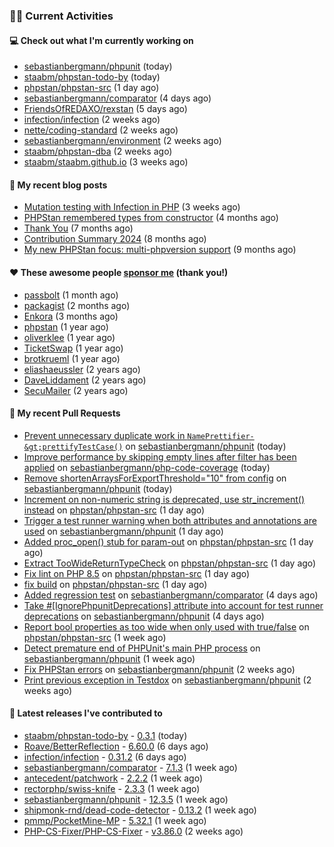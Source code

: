 ### 👨‍💻 Current Activities


#### 💻 Check out what I'm currently working on

- [sebastianbergmann/phpunit](https://github.com/sebastianbergmann/phpunit) (today)
- [staabm/phpstan-todo-by](https://github.com/staabm/phpstan-todo-by) (today)
- [phpstan/phpstan-src](https://github.com/phpstan/phpstan-src) (1 day ago)
- [sebastianbergmann/comparator](https://github.com/sebastianbergmann/comparator) (4 days ago)
- [FriendsOfREDAXO/rexstan](https://github.com/FriendsOfREDAXO/rexstan) (5 days ago)
- [infection/infection](https://github.com/infection/infection) (2 weeks ago)
- [nette/coding-standard](https://github.com/nette/coding-standard) (2 weeks ago)
- [sebastianbergmann/environment](https://github.com/sebastianbergmann/environment) (2 weeks ago)
- [staabm/phpstan-dba](https://github.com/staabm/phpstan-dba) (2 weeks ago)
- [staabm/staabm.github.io](https://github.com/staabm/staabm.github.io) (3 weeks ago)


#### 📜 My recent blog posts

- [Mutation testing with Infection in PHP](https://staabm.github.io/2025/08/01/infection-php-mutation-testing.html) (3 weeks ago)
- [PHPStan remembered types from constructor](https://staabm.github.io/2025/04/15/phpstan-remember-constructor-types.html) (4 months ago)
- [Thank You](https://staabm.github.io/2025/01/24/thank-you.html) (7 months ago)
- [Contribution Summary 2024](https://staabm.github.io/2024/12/11/contribution-summary-2024.html) (8 months ago)
- [My new PHPStan focus: multi-phpversion support](https://staabm.github.io/2024/11/28/phpstan-php-version-in-scope.html) (9 months ago)


#### ❤️ These awesome people [sponsor me](https://github.com/sponsors/staabm) (thank you!)

- [passbolt](https://github.com/passbolt) (1 month ago)
- [packagist](https://github.com/packagist) (2 months ago)
- [Enkora](https://github.com/Enkora) (3 months ago)
- [phpstan](https://github.com/phpstan) (1 year ago)
- [oliverklee](https://github.com/oliverklee) (1 year ago)
- [TicketSwap](https://github.com/TicketSwap) (1 year ago)
- [brotkrueml](https://github.com/brotkrueml) (1 year ago)
- [eliashaeussler](https://github.com/eliashaeussler) (2 years ago)
- [DaveLiddament](https://github.com/DaveLiddament) (2 years ago)
- [SecuMailer](https://github.com/SecuMailer) (2 years ago)


#### 🔨 My recent Pull Requests

- [Prevent unnecessary duplicate work in `NamePrettifier-&gt;prettifyTestCase()`](https://github.com/sebastianbergmann/phpunit/pull/6339) on [sebastianbergmann/phpunit](https://github.com/sebastianbergmann/phpunit) (today)
- [Improve performance by skipping empty lines after filter has been applied](https://github.com/sebastianbergmann/php-code-coverage/pull/1085) on [sebastianbergmann/php-code-coverage](https://github.com/sebastianbergmann/php-code-coverage) (today)
- [Remove shortenArraysForExportThreshold=&#34;10&#34; from config](https://github.com/sebastianbergmann/phpunit/pull/6337) on [sebastianbergmann/phpunit](https://github.com/sebastianbergmann/phpunit) (today)
- [Increment on non-numeric string is deprecated, use str_increment() instead](https://github.com/phpstan/phpstan-src/pull/4262) on [phpstan/phpstan-src](https://github.com/phpstan/phpstan-src) (1 day ago)
- [Trigger a test runner warning when both attributes and annotations are used](https://github.com/sebastianbergmann/phpunit/pull/6336) on [sebastianbergmann/phpunit](https://github.com/sebastianbergmann/phpunit) (1 day ago)
- [Added proc_open() stub for param-out](https://github.com/phpstan/phpstan-src/pull/4261) on [phpstan/phpstan-src](https://github.com/phpstan/phpstan-src) (1 day ago)
- [Extract TooWideReturnTypeCheck](https://github.com/phpstan/phpstan-src/pull/4260) on [phpstan/phpstan-src](https://github.com/phpstan/phpstan-src) (1 day ago)
- [Fix lint on PHP 8.5](https://github.com/phpstan/phpstan-src/pull/4259) on [phpstan/phpstan-src](https://github.com/phpstan/phpstan-src) (1 day ago)
- [fix build](https://github.com/phpstan/phpstan-src/pull/4258) on [phpstan/phpstan-src](https://github.com/phpstan/phpstan-src) (1 day ago)
- [Added regression test](https://github.com/sebastianbergmann/comparator/pull/131) on [sebastianbergmann/comparator](https://github.com/sebastianbergmann/comparator) (4 days ago)
- [Take #[IgnorePhpunitDeprecations] attribute into account for test runner deprecations](https://github.com/sebastianbergmann/phpunit/pull/6331) on [sebastianbergmann/phpunit](https://github.com/sebastianbergmann/phpunit) (4 days ago)
- [Report bool properties as too wide when only used with true/false](https://github.com/phpstan/phpstan-src/pull/4243) on [phpstan/phpstan-src](https://github.com/phpstan/phpstan-src) (1 week ago)
- [Detect premature end of PHPUnit&#39;s main PHP process](https://github.com/sebastianbergmann/phpunit/pull/6319) on [sebastianbergmann/phpunit](https://github.com/sebastianbergmann/phpunit) (1 week ago)
- [Fix PHPStan errors](https://github.com/sebastianbergmann/phpunit/pull/6317) on [sebastianbergmann/phpunit](https://github.com/sebastianbergmann/phpunit) (2 weeks ago)
- [Print previous exception in Testdox](https://github.com/sebastianbergmann/phpunit/pull/6316) on [sebastianbergmann/phpunit](https://github.com/sebastianbergmann/phpunit) (2 weeks ago)


#### 🔭 Latest releases I've contributed to

- [staabm/phpstan-todo-by](https://github.com/staabm/phpstan-todo-by) - [0.3.1](https://github.com/staabm/phpstan-todo-by/releases/tag/0.3.1) (today)
- [Roave/BetterReflection](https://github.com/Roave/BetterReflection) - [6.60.0](https://github.com/Roave/BetterReflection/releases/tag/6.60.0) (6 days ago)
- [infection/infection](https://github.com/infection/infection) - [0.31.2](https://github.com/infection/infection/releases/tag/0.31.2) (6 days ago)
- [sebastianbergmann/comparator](https://github.com/sebastianbergmann/comparator) - [7.1.3](https://github.com/sebastianbergmann/comparator/releases/tag/7.1.3) (1 week ago)
- [antecedent/patchwork](https://github.com/antecedent/patchwork) - [2.2.2](https://github.com/antecedent/patchwork/releases/tag/2.2.2) (1 week ago)
- [rectorphp/swiss-knife](https://github.com/rectorphp/swiss-knife) - [2.3.3](https://github.com/rectorphp/swiss-knife/releases/tag/2.3.3) (1 week ago)
- [sebastianbergmann/phpunit](https://github.com/sebastianbergmann/phpunit) - [12.3.5](https://github.com/sebastianbergmann/phpunit/releases/tag/12.3.5) (1 week ago)
- [shipmonk-rnd/dead-code-detector](https://github.com/shipmonk-rnd/dead-code-detector) - [0.13.2](https://github.com/shipmonk-rnd/dead-code-detector/releases/tag/0.13.2) (1 week ago)
- [pmmp/PocketMine-MP](https://github.com/pmmp/PocketMine-MP) - [5.32.1](https://github.com/pmmp/PocketMine-MP/releases/tag/5.32.1) (1 week ago)
- [PHP-CS-Fixer/PHP-CS-Fixer](https://github.com/PHP-CS-Fixer/PHP-CS-Fixer) - [v3.86.0](https://github.com/PHP-CS-Fixer/PHP-CS-Fixer/releases/tag/v3.86.0) (2 weeks ago)
